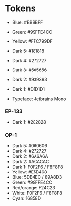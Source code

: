 # Tokens

-   Blue: #BBBBFF
-   Green: #99FFE4CC
-   Yellow: #FFC799DF
-   Dark 5: #181818
-   Dark 4: #272727
-   Dark 3: #565656
-   Dark 2: #939393
-   Dark 1: #D1D1D1

-   Typeface: Jetbrains Mono

### EP-133

- Dark 1: #282828

### OP-1

- Dark 5: #060606
- Dark 4: #272727
- Dark 2: #6A6A6A
- Dark 2: #ACACAC
- Dark 1: F0F2F6 / F8F8F8
- Yellow: #E5B468
- Blue: 5DB4EC / 89A8D3
- Green: #99FFE4CC
- Red/orange: F24C23
- White: F0F2F6 / F8F8F8
- Cyan: 16858D